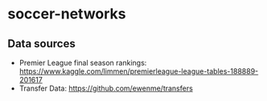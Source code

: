 # soccer-networks


## Data sources
* Premier League final season rankings: https://www.kaggle.com/limmen/premierleague-league-tables-188889-201617
* Transfer Data: https://github.com/ewenme/transfers

